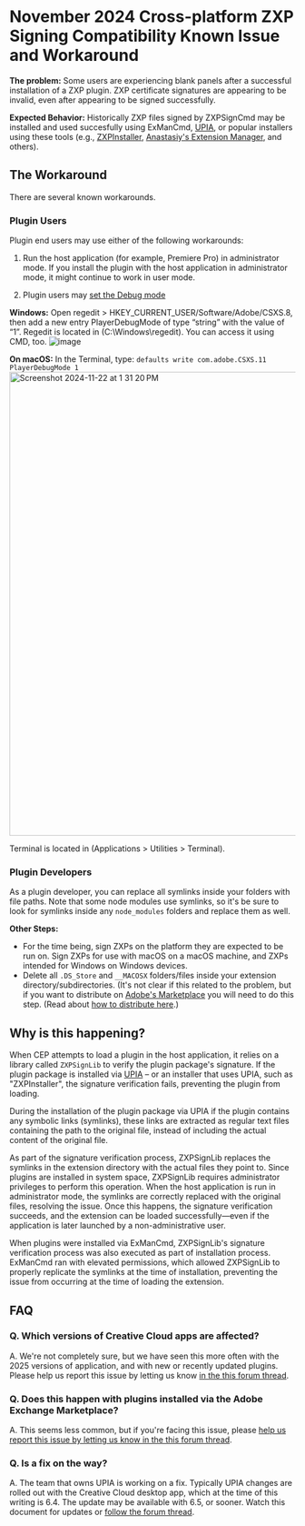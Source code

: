 # November 2024 Cross-platform ZXP Signing Compatibility Known Issue and Workaround

<!-- START doctoc -->
<!-- END doctoc -->

**The problem:**  Some users are experiencing blank panels after a successful installation of a ZXP plugin. ZXP certificate signatures are appearing to be invalid, even after appearing to be signed successfully.

**Expected Behavior:** Historically ZXP files signed by ZXPSignCmd may be installed and used succesfully using ExManCmd, [UPIA](https://helpx.adobe.com/in/creative-cloud/help/working-from-the-command-line.html), or popular installers using these tools (e.g., [ZXPInstaller](https://aescripts.com/learn/zxp-installer/), [Anastasiy's Extension Manager](https://install.anastasiy.com/), and others).

## The Workaround

There are several known workarounds.

### Plugin Users
Plugin end users may use either of the following workarounds:

1. Run the host application (for example, Premiere Pro) in administrator mode. If you install the plugin with the host application in administrator mode, it might continue to work in user mode.

2. Plugin users may [set the Debug mode](https://github.com/Adobe-CEP/Getting-Started-guides/tree/master/Client-side%20Debugging#set-the-debug-mode)

**Windows:** Open regedit > HKEY_CURRENT_USER/Software/Adobe/CSXS.8, then add a new entry PlayerDebugMode of type “string” with the value of “1”. Regedit is located in (C:\Windows\regedit). You can access it using CMD, too.
![image](https://github.com/user-attachments/assets/25f9cde0-fc01-44dd-b49a-f3bf57820c48)


**On macOS:** In the Terminal, type: `defaults write com.adobe.CSXS.11 PlayerDebugMode 1`
<img width="816" alt="Screenshot 2024-11-22 at 1 31 20 PM" src="https://github.com/user-attachments/assets/9b9d0e8b-784c-421d-99f0-772aec4d04eb">

Terminal is located in (Applications > Utilities > Terminal).

### Plugin Developers

As a plugin developer, you can replace all symlinks inside your folders with file paths. Note that some node modules use symlinks, so it's be sure to look for symlinks inside any `node_modules` folders and replace them as well.

**Other Steps:**
* For the time being, sign ZXPs on the platform they are expected to be run on. Sign ZXPs for use with macOS on a macOS machine, and ZXPs intended for Windows on Windows devices.
* Delete all  `.DS_Store` and `__MACOSX` folders/files inside your extension directory/subdirectories. (It's not clear if this related to the problem, but if you want to distribute on [Adobe's Marketplace](https://exchange.adobe.com/apps/browse/cc) you will need to do this step. (Read about [how to distribute here](https://developer.adobe.com/developer-distribution/creative-cloud/docs/guides/).)

## Why is this happening?

When CEP attempts to load a plugin in the host application, it relies on a library called `ZXPSignLib` to verify the plugin package's signature. If the plugin package is installed via [UPIA](https://helpx.adobe.com/in/creative-cloud/help/working-from-the-command-line.html) – or an installer that uses UPIA, such as "ZXPInstaller", the signature verification fails, preventing the plugin from loading.

During the installation of the plugin package via UPIA if the plugin contains any symbolic links (symlinks), these links are extracted as regular text files containing the path to the original file, instead of including the actual content of the original file.

As part of the signature verification process, ZXPSignLib replaces the symlinks in the extension directory with the actual files they point to. Since plugins are installed in system space, ZXPSignLib requires administrator privileges to perform this operation. When the host application is run in administrator mode, the symlinks are correctly replaced with the original files, resolving the issue. Once this happens, the signature verification succeeds, and the extension can be loaded successfully—even if the application is later launched by a non-administrative user.

When plugins were installed via ExManCmd, ZXPSignLib's signature verification process was also executed as part of installation process. ExManCmd ran with elevated permissions, which allowed ZXPSignLib to properly replicate the symlinks at the time of installation, preventing the issue from occurring at the time of loading the extension.

## FAQ

### Q. Which versions of Creative Cloud apps are affected?

A. We're not completely sure, but we have seen this more often with the 2025 versions of application, and with new or recently updated plugins. Please help us report this issue by letting us know [in the this forum thread](https://community.adobe.com/t5/exchange-bugs/cross-platform-zxp-signing-compatibility-known-issue-and-workaround-2024/idi-p/14961412).

### Q. Does this happen with plugins installed via the Adobe Exchange Marketplace?

A. This seems less common, but if you're facing this issue, please [help us report this issue by letting us know in the this forum thread](https://community.adobe.com/t5/exchange-bugs/cross-platform-zxp-signing-compatibility-known-issue-and-workaround-2024/idi-p/14961412).

### Q. Is a fix on the way?

A. The team that owns UPIA is working on a fix. Typically UPIA changes are rolled out with the Creative Cloud desktop app, which at the time of this writing is 6.4. The update may be available with 6.5, or sooner. Watch this document for updates or [follow the forum thread](https://community.adobe.com/t5/exchange-bugs/cross-platform-zxp-signing-compatibility-known-issue-and-workaround-2024/idi-p/14961412).

